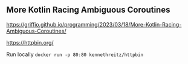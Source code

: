 ## More Kotlin Racing Ambiguous Coroutines

https://griffio.github.io/programming/2023/03/18/More-Kotlin-Racing-Ambiguous-Coroutines/

https://httpbin.org/

Run locally `docker run -p 80:80 kennethreitz/httpbin`
